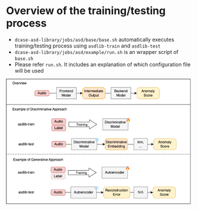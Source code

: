 
# Overview of the training/testing process

- `dcase-asd-library/jobs/asd/base/base.sh` automatically executes training/testing process using `asdlib-train` and `asdlib-test`
- `dcase-asd-library/jobs/asd/example/run.sh` is an wrapper script of `base.sh`
- Please refer `run.sh`. It includes an explanation of which configuration file will be used

![w:1000 center](./overview.drawio.png)
